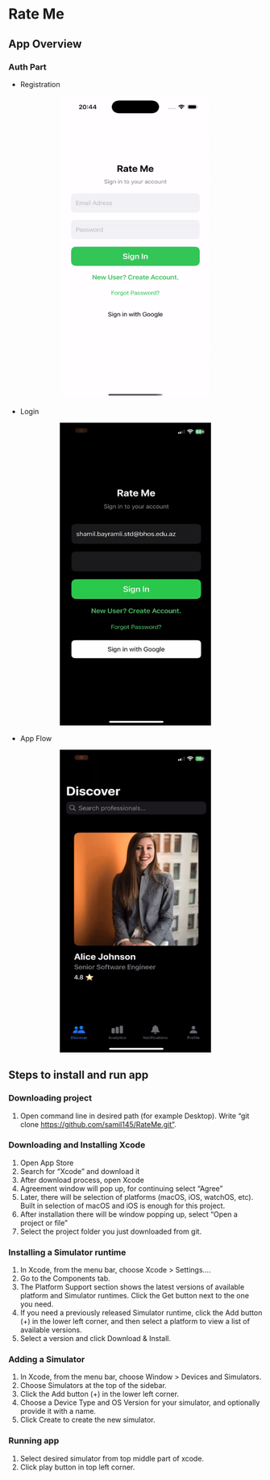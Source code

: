 # Rate Me

## App Overview

### Auth Part

- Registration

<p align="center">
<img src= "https://github.com/samil145/RateMe/blob/main/Videos/Registration.gif?raw=true" height="600" width="300" >
</p>

- Login

<p align="center">
<img src= "https://github.com/samil145/RateMe/blob/main/Videos/Login.gif?raw=true" height="600" width="300" >
</p>

- App Flow

<p align="center">
<img src= "https://github.com/samil145/RateMe/blob/main/Videos/appflow.gif?raw=true" height="600" width="300" >
</p>

## Steps to install and run app

### Downloading project

1. Open command line in desired path (for example Desktop). Write “git clone https://github.com/samil145/RateMe.git”.

### Downloading and Installing Xcode

1.	Open App Store
2.	Search for “Xcode” and download it
3.	After download process, open Xcode
4.	Agreement window will pop up, for continuing select “Agree”
5.	Later, there will be selection of platforms (macOS, iOS, watchOS, etc). Built in selection of macOS and iOS is enough for this project.
6.	After installation there will be window popping up, select “Open a project or file”
7.	Select the project folder you just downloaded from git.

### Installing a Simulator runtime

1.	In Xcode, from the menu bar, choose Xcode > Settings….
2.	Go to the Components tab.
3.	The Platform Support section shows the latest versions of available platform and Simulator runtimes. Click the Get button next to the one you need.
4.	If you need a previously released Simulator runtime, click the Add button (+) in the lower left corner, and then select a platform to view a list of available versions.
5.	Select a version and click Download & Install.

### Adding a Simulator

1.	In Xcode, from the menu bar, choose Window > Devices and Simulators.
2.	Choose Simulators at the top of the sidebar.
3.	Click the Add button (+) in the lower left corner.
4.	Choose a Device Type and OS Version for your simulator, and optionally provide it with a name.
5.	Click Create to create the new simulator.

### Running app

1.	Select desired simulator from top middle part of xcode.
2.	Click play button in top left corner. 


